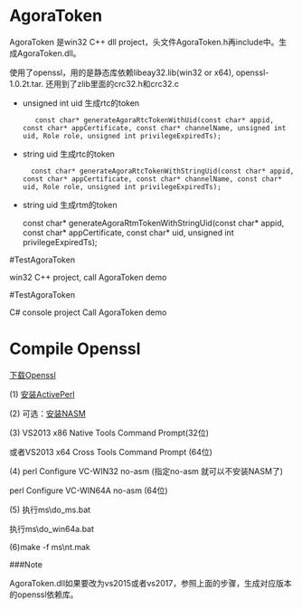 # AgoraToken

AgoraToken 是win32 C++ dll project，头文件AgoraToken.h再include中。生成AgoraToken.dll。

使用了openssl，用的是静态库依赖libeay32.lib(win32 or x64), openssl-1.0.2t.tar.  还用到了zlib里面的crc32.h和crc32.c

* unsigned int uid 生成rtc的token

         const char* generateAgoraRtcTokenWithUid(const char* appid, const char* appCertificate, const char* channelName, unsigned int uid, Role role, unsigned int privilegeExpiredTs);

* string uid 生成rtc的token
     
        const char* generateAgoraRtcTokenWithStringUid(const char* appid, const char* appCertificate, const char* channelName, const char* uid, Role role, unsigned int privilegeExpiredTs);


* string uid 生成rtm的token
 

    const char* generateAgoraRtmTokenWithStringUid(const char* appid, const char* appCertificate, const char* uid, unsigned int privilegeExpiredTs);



#TestAgoraToken

win32 C++ project, call AgoraToken demo

#TestAgoraToken

C# console project Call AgoraToken demo


# Compile Openssl

[下载Openssl](https://www.openssl.org)

(1) [安装ActivePerl](http://www.activestate.com/activeperl/downloads )

(2) 可选：[安装NASM](http://www.nasm.us/pub/nasm/releasebuilds/)

(3) VS2013 x86 Native Tools Command Prompt(32位)

   或者VS2013 x64 Cross Tools Command Prompt (64位)

(4) perl Configure VC-WIN32 no-asm (指定no-asm 就可以不安装NASM了)

   perl Configure VC-WIN64A no-asm (64位)

(5) 执行ms\do_ms.bat

   执行ms\do_win64a.bat

(6)make -f ms\nt.mak


###Note

AgoraToken.dll如果要改为vs2015或者vs2017，参照上面的步骤，生成对应版本的openssl依赖库。

    






